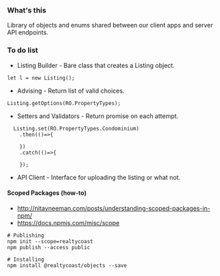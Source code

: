 ### What's this

Library of objects and enums shared between our client apps and server API endpoints.

### To do list

* Listing Builder - Bare class that creates a Listing object.

`let l = new Listing();`

* Advising - Return list of valid choices.

`Listing.getOptions(RO.PropertyTypes);`

* Setters and Validators - Return promise on each attempt.

```
  Listing.set(RO.PropertyTypes.Condominium)
    .then(()=>{

    })
    .catch(()=>{

    });
```

* API Client - Interface for uploading the listing or what not.

#### Scoped Packages (how-to)

* http://nitayneeman.com/posts/understanding-scoped-packages-in-npm/
* https://docs.npmjs.com/misc/scope

```
# Publishing
npm init --scope=realtycoast
npm publish --access public

# Installing
npm install @realtycoast/objects --save
```
